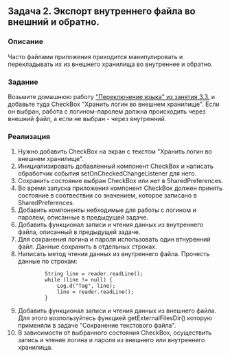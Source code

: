 ## Задача 2. Экспорт внутреннего файла во внешний и обратно.

### Описание

Часто файлами приложения приходится манипулировать и перекладывать их из внешнего хранилища во внутреннее и обратно.

### Задание

Возьмите домашнюю работу ["Переключение языка" из занятия 3.3.](https://github.com/netology-code/and-homeworks/tree/master/3.3.AppResources/3.3.2) и добавьте туда CheckBox "Хранить логин во внешнем хранилище". 
Если он выбран, работа с логином-паролем должна происходить через внешний файл, а если не выбран - через внутренний.


### Реализация

1. Нужно добавить CheckBox на экран с текстом "Хранить логин во внешнем хранилище".
2. Инициализировать добавленный компонент CheckBox и написать обработчик события setOnCheckedChangeListener для него.
3. Сохранить состояние выбран CheckBox или нет в SharedPreferences.
4. Во время запуска приложения компонент CheckBox должен принять состояние в соотвествии со значением, которое записано в SharedPreferences.
5. Добавить компоненты небходимые для работы с логином и паролем, описанные в предыдущей задаче.
6. Добавить функционал записи и чтения данных из внутреннего файла, описанный в предыдущей задаче.
7. Для сохранения логина и пароля использовать один втнуренний файл. Данные сохранить в отдельных строках. 
8. Написать метод чтения данных из внутреннего файла. Прочесть данные по строкам:

```
            String line = reader.readLine();
            while (line != null) {
                Log.d("Tag", line);
                line = reader.readLine();
            }
```
            
9. Добавить функционал записи и чтения данных из внешнего файла. Для этого возпользуйтесь функцией getExternalFilesDir() которую применяли в задаче "Сохранение текстового файла".
10. В зависимости от выбранного состояния CheckBox, осуществить запись и чтение логина и пароля из внешнего или внутреннего хранилища.



